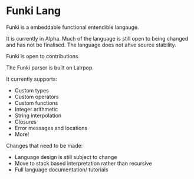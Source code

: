 # Funki Lang

Funki is a embeddable functional entendible langauge.

It is currently in Alpha. Much of the language is still open to being changed
and has not be finalised. The language does not ahve source stability.

Funki is open to contributions.

The Funki parser is built on Lalrpop.

It currently supports:

- Custom types
- Custom operators
- Custom functions
- Integer arithmetic
- String interpolation
- Closures
- Error messages and locations
- More!

Changes that need to be made:

- Language design is still subject to change
- Move to stack based interpretation rather than recursive
- Full language documentation/ tutorials